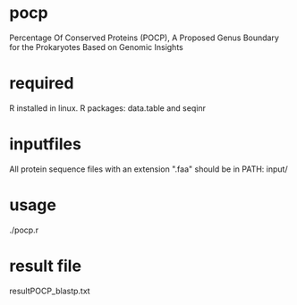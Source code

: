 # pocp
Percentage Of Conserved Proteins (POCP), A Proposed Genus Boundary for the Prokaryotes Based on Genomic Insights
# required
R installed in linux. R packages: data.table and seqinr
# inputfiles
All protein sequence files with an extension ".faa" should be in PATH: input/
# usage
./pocp.r
# result file
resultPOCP_blastp.txt
